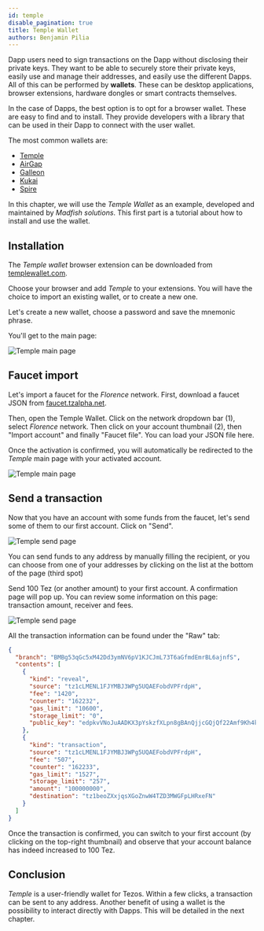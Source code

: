 ```yaml
---
id: temple
disable_pagination: true
title: Temple Wallet
authors: Benjamin Pilia
---
```


Dapp users need to sign transactions on the Dapp without disclosing their private keys. They want to be able to securely store their private keys, easily use and manage their addresses, and easily use the different Dapps. All of this can be performed by **wallets**. These can be desktop applications, browser extensions, hardware dongles or smart contracts themselves.

In the case of Dapps, the best option is to opt for a browser wallet. These are easy to find and to install. They provide developers with a library that can be used in their Dapp to connect with the user wallet.

The most common wallets are:
- [Temple](https://templewallet.com/download/)
- [AirGap](https://airgap.it/)
- [Galleon](https://cryptonomic.tech/galleon.html)
- [Kukai](https://wallet.kukai.app/)
- [Spire](https://spirewallet.com/)

In this chapter, we will use the _Temple Wallet_ as an example, developed and maintained by _Madfish solutions_. This first part is a tutorial about how to install and use the wallet.

## Installation

The _Temple wallet_ browser extension can be downloaded from [templewallet.com](https://templewallet.com/download).

Choose your browser and add _Temple_ to your extensions. You will have the choice to import an existing wallet, or to create a new one.

Let's create a new wallet, choose a password and save the mnemonic phrase.

You'll get to the main page:

![](../../static/img/dapp/temple1.png "Temple main page")

## Faucet import

Let's import a faucet for the _Florence_ network. First, download a faucet JSON from [faucet.tzalpha.net](https://faucet.tzalpha.net/).

Then, open the Temple Wallet. Click on the network dropdown bar (1), select _Florence_ network. Then click on your account thumbnail (2), then "Import account" and finally "Faucet file". You can load your JSON file here.

Once the activation is confirmed, you will automatically be redirected to the _Temple_ main page with your activated account.

![](../../static/img/dapp/temple2.png "Temple main page")

## Send a transaction

Now that you have an account with some funds from the faucet, let's send some of them to our first account. Click on "Send".

![](../../static/img/dapp/temple3.png "Temple send page")

You can send funds to any address by manually filling the recipient, or you can choose from one of your addresses by clicking on the list at the bottom of the page (third spot)

Send 100 Tez (or another amount) to your first account. A confirmation page will pop up. You can review some information on this page: transaction amount, receiver and fees.

![](../../static/img/dapp/temple4.png "Temple send page")

All the transaction information can be found under the "Raw" tab:

```json
{
  "branch": "BMBg53qGc5xM42Dd3ymNV6pV1KJCJmL73T6aGfmdEmrBL6ajnfS",
  "contents": [
    {
      "kind": "reveal",
      "source": "tz1cLMENL1FJYMBJ3WPg5UQAEFobdVPFrdpH",
      "fee": "1420",
      "counter": "162232",
      "gas_limit": "10600",
      "storage_limit": "0",
      "public_key": "edpkvVNoJuAADKX3pYskzfXLpn8gBAnQjjcGQjQf22Amf9Kh4kfbnx"
    },
    {
      "kind": "transaction",
      "source": "tz1cLMENL1FJYMBJ3WPg5UQAEFobdVPFrdpH",
      "fee": "507",
      "counter": "162233",
      "gas_limit": "1527",
      "storage_limit": "257",
      "amount": "100000000",
      "destination": "tz1beoZXxjqsXGoZnwW4TZD3MWGFpLHRxeFN"
    }
  ]
}
```

Once the transaction is confirmed, you can switch to your first account (by clicking on the top-right thumbnail) and observe that your account balance has indeed increased to 100 Tez.

## Conclusion
_Temple_ is a user-friendly wallet for Tezos. Within a few clicks, a transaction can be sent to any address. Another benefit of using a wallet is the possibility to interact directly with Dapps. This will be detailed in the next chapter.
